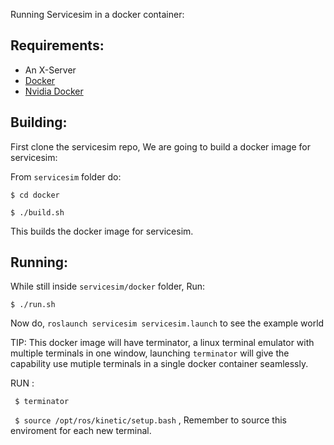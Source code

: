 Running Servicesim in a docker container: 

## Requirements: ##

* An X-Server
* [Docker](https://docs.docker.com/install/#server)
* [Nvidia Docker](https://github.com/NVIDIA/nvidia-docker)

## Building: ##

First clone the servicesim repo, We are going to build a docker image for servicesim:

From `servicesim` folder do: 

`$ cd docker`

`$ ./build.sh`  

This builds the docker image for servicesim. 

## Running: ##

While still inside `servicesim/docker` folder, Run: 

`$ ./run.sh` 

Now do, `roslaunch servicesim servicesim.launch` to see the example world 

TIP: This docker image will have terminator, a linux terminal emulator with multiple terminals in one window, launching `terminator` will give the capability use mutiple terminals in a single docker container seamlessly. 

RUN :

` $ terminator`

` $ source /opt/ros/kinetic/setup.bash` , Remember to source this enviroment for each new terminal.